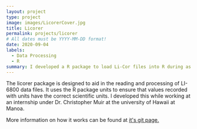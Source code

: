 ```yaml
---
layout: project
type: project
image: images/LicorerCover.jpg
title: Licorer
permalink: projects/licorer
# All dates must be YYYY-MM-DD format!
date: 2020-09-04
labels:
  - Data Processing
  - R
summary: I developed a R package to load Li-Cor files into R during as a research intern at UH Manoa.
---
```


The licorer package is designed to aid in the reading and processing of LI-6800 data files. It uses the R package units to ensure that values recorded with units have the correct scientific units. I developed this while working at an internship under Dr. Christopher Muir at the university of Hawaii at Manoa.

More information on how it works can be found at [it's git page.](https://github.com/muir-lab/licorer)
